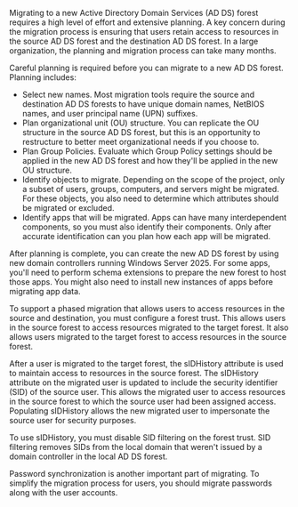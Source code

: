 Migrating to a new Active Directory Domain Services (AD DS) forest requires a high level of effort and extensive planning. A key concern during the migration process is ensuring that users retain access to resources in the source AD DS forest and the destination AD DS forest. In a large organization, the planning and migration process can take many months.

Careful planning is required before you can migrate to a new AD DS forest. Planning includes:

- Select new names. Most migration tools require the source and destination AD DS forests to have unique domain names, NetBIOS names, and user principal name (UPN) suffixes.
- Plan organizational unit (OU) structure. You can replicate the OU structure in the source AD DS forest, but this is an opportunity to restructure to better meet organizational needs if you choose to.
- Plan Group Policies. Evaluate which Group Policy settings should be applied in the new AD DS forest and how they'll be applied in the new OU structure.
- Identify objects to migrate. Depending on the scope of the project, only a subset of users, groups, computers, and servers might be migrated. For these objects, you also need to determine which attributes should be migrated or excluded.
- Identify apps that will be migrated. Apps can have many interdependent components, so you must also identify their components. Only after accurate identification can you plan how each app will be migrated.

After planning is complete, you can create the new AD DS forest by using new domain controllers running Windows Server 2025. For some apps, you'll need to perform schema extensions to prepare the new forest to host those apps. You might also need to install new instances of apps before migrating app data.

To support a phased migration that allows users to access resources in the source and destination, you must configure a forest trust. This allows users in the source forest to access resources migrated to the target forest. It also allows users migrated to the target forest to access resources in the source forest.

After a user is migrated to the target forest, the sIDHistory attribute is used to maintain access to resources in the source forest. The sIDHistory attribute on the migrated user is updated to include the security identifier (SID) of the source user. This allows the migrated user to access resources in the source forest to which the source user had been assigned access. Populating sIDHistory allows the new migrated user to impersonate the source user for security purposes.

To use sIDHistory, you must disable SID filtering on the forest trust. SID filtering removes SIDs from the local domain that weren't issued by a domain controller in the local AD DS forest.

Password synchronization is another important part of migrating. To simplify the migration process for users, you should migrate passwords along with the user accounts.

